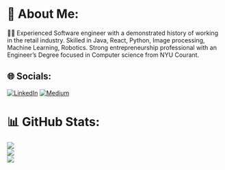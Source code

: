 # 💫 About Me:
👨‍💻 Experienced Software engineer with a demonstrated history of working in the retail industry. Skilled in Java, React, Python, Image processing, Machine Learning, Robotics. Strong entrepreneurship professional with an Engineer’s Degree focused in Computer science from NYU Courant. <br>


## 🌐 Socials:
[![LinkedIn](https://img.shields.io/badge/linkedin-%230077B5.svg?style=for-the-badge&logo=linkedin&logoColor=white)](https://linkedin.com/in/rikenmehta03) [![Medium](https://img.shields.io/badge/Medium-12100E?style=for-the-badge&logo=medium&logoColor=white)](https://medium.com/@riken.mehta)

# 📊 GitHub Stats:
![](https://github-readme-stats.vercel.app/api?username=rikenmehta03&theme=dark&hide_border=false&include_all_commits=false&count_private=false)<br/>
![](https://github-readme-streak-stats.herokuapp.com/?user=rikenmehta03&theme=dark&hide_border=false)<br/>
![](https://github-readme-stats.vercel.app/api/top-langs/?username=rikenmehta03&theme=dark&hide_border=false&include_all_commits=false&count_private=false&layout=compact)
